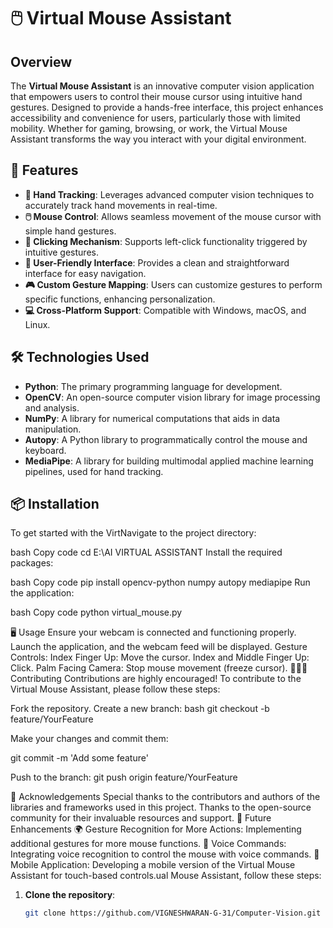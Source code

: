 # 🖱️ Virtual Mouse Assistant

## Overview
The **Virtual Mouse Assistant** is an innovative computer vision application that empowers users to control their mouse cursor using intuitive hand gestures. Designed to provide a hands-free interface, this project enhances accessibility and convenience for users, particularly those with limited mobility. Whether for gaming, browsing, or work, the Virtual Mouse Assistant transforms the way you interact with your digital environment.

## 🚀 Features
- **🤲 Hand Tracking**: Leverages advanced computer vision techniques to accurately track hand movements in real-time.
- **🖱️ Mouse Control**: Allows seamless movement of the mouse cursor with simple hand gestures.
- **🔗 Clicking Mechanism**: Supports left-click functionality triggered by intuitive gestures.
- **🌟 User-Friendly Interface**: Provides a clean and straightforward interface for easy navigation.
- **🎮 Custom Gesture Mapping**: Users can customize gestures to perform specific functions, enhancing personalization.
- **💻 Cross-Platform Support**: Compatible with Windows, macOS, and Linux.

## 🛠️ Technologies Used
- **Python**: The primary programming language for development.
- **OpenCV**: An open-source computer vision library for image processing and analysis.
- **NumPy**: A library for numerical computations that aids in data manipulation.
- **Autopy**: A Python library to programmatically control the mouse and keyboard.
- **MediaPipe**: A library for building multimodal applied machine learning pipelines, used for hand tracking.

## 📦 Installation
To get started with the VirtNavigate to the project directory:

bash
Copy code
cd E:\AI VIRTUAL ASSISTANT
Install the required packages:

bash
Copy code
pip install opencv-python numpy autopy mediapipe
Run the application:

bash
Copy code
python virtual_mouse.py

🖥️ Usage
Ensure your webcam is connected and functioning properly.
Launch the application, and the webcam feed will be displayed.
Gesture Controls:
Index Finger Up: Move the cursor.
Index and Middle Finger Up: Click.
Palm Facing Camera: Stop mouse movement (freeze cursor).
🧑‍🤝‍🧑 Contributing
Contributions are highly encouraged! To contribute to the Virtual Mouse Assistant, please follow these steps:

Fork the repository.
Create a new branch:
bash
git checkout -b feature/YourFeature

Make your changes and commit them:

git commit -m 'Add some feature'

Push to the branch:
git push origin feature/YourFeature




🙌 Acknowledgements
Special thanks to the contributors and authors of the libraries and frameworks used in this project.
Thanks to the open-source community for their invaluable resources and support.
🌟 Future Enhancements
🌍 Gesture Recognition for More Actions: Implementing additional gestures for more mouse functions.
💬 Voice Commands: Integrating voice recognition to control the mouse with voice commands.
📱 Mobile Application: Developing a mobile version of the Virtual Mouse Assistant for touch-based controls.ual Mouse Assistant, follow these steps:

1. **Clone the repository**:
   ```bash
   git clone https://github.com/VIGNESHWARAN-G-31/Computer-Vision.git

